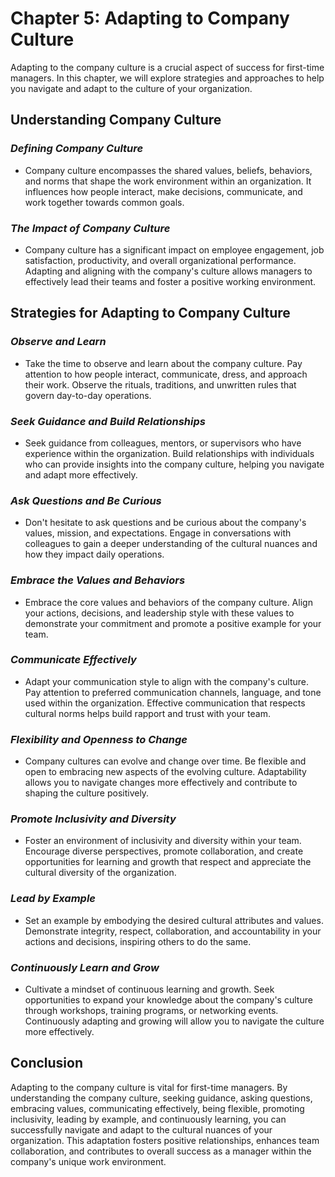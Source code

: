 Chapter 5: Adapting to Company Culture
======================================

Adapting to the company culture is a crucial aspect of success for first-time managers. In this chapter, we will explore strategies and approaches to help you navigate and adapt to the culture of your organization.

**Understanding Company Culture**
---------------------------------

### *Defining Company Culture*

* Company culture encompasses the shared values, beliefs, behaviors, and norms that shape the work environment within an organization. It influences how people interact, make decisions, communicate, and work together towards common goals.

### *The Impact of Company Culture*

* Company culture has a significant impact on employee engagement, job satisfaction, productivity, and overall organizational performance. Adapting and aligning with the company's culture allows managers to effectively lead their teams and foster a positive working environment.

**Strategies for Adapting to Company Culture**
----------------------------------------------

### *Observe and Learn*

* Take the time to observe and learn about the company culture. Pay attention to how people interact, communicate, dress, and approach their work. Observe the rituals, traditions, and unwritten rules that govern day-to-day operations.

### *Seek Guidance and Build Relationships*

* Seek guidance from colleagues, mentors, or supervisors who have experience within the organization. Build relationships with individuals who can provide insights into the company culture, helping you navigate and adapt more effectively.

### *Ask Questions and Be Curious*

* Don't hesitate to ask questions and be curious about the company's values, mission, and expectations. Engage in conversations with colleagues to gain a deeper understanding of the cultural nuances and how they impact daily operations.

### *Embrace the Values and Behaviors*

* Embrace the core values and behaviors of the company culture. Align your actions, decisions, and leadership style with these values to demonstrate your commitment and promote a positive example for your team.

### *Communicate Effectively*

* Adapt your communication style to align with the company's culture. Pay attention to preferred communication channels, language, and tone used within the organization. Effective communication that respects cultural norms helps build rapport and trust with your team.

### *Flexibility and Openness to Change*

* Company cultures can evolve and change over time. Be flexible and open to embracing new aspects of the evolving culture. Adaptability allows you to navigate changes more effectively and contribute to shaping the culture positively.

### *Promote Inclusivity and Diversity*

* Foster an environment of inclusivity and diversity within your team. Encourage diverse perspectives, promote collaboration, and create opportunities for learning and growth that respect and appreciate the cultural diversity of the organization.

### *Lead by Example*

* Set an example by embodying the desired cultural attributes and values. Demonstrate integrity, respect, collaboration, and accountability in your actions and decisions, inspiring others to do the same.

### *Continuously Learn and Grow*

* Cultivate a mindset of continuous learning and growth. Seek opportunities to expand your knowledge about the company's culture through workshops, training programs, or networking events. Continuously adapting and growing will allow you to navigate the culture more effectively.

**Conclusion**
--------------

Adapting to the company culture is vital for first-time managers. By understanding the company culture, seeking guidance, asking questions, embracing values, communicating effectively, being flexible, promoting inclusivity, leading by example, and continuously learning, you can successfully navigate and adapt to the cultural nuances of your organization. This adaptation fosters positive relationships, enhances team collaboration, and contributes to overall success as a manager within the company's unique work environment.
